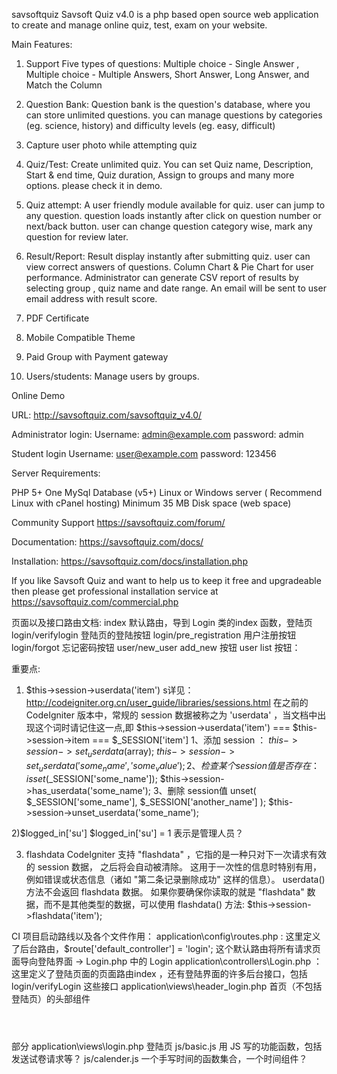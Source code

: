 savsoftquiz
Savsoft Quiz v4.0 is a php based open source web application to create and manage online quiz, test, exam on your website.

Main Features:

1) Support Five types of questions: Multiple choice - Single Answer , Multiple choice - Multiple Answers, Short Answer, Long Answer, and Match the Column

2) Question Bank: Question bank is the question's database, where you can store unlimited questions. you can manage questions by categories (eg. science, history) and difficulty levels (eg. easy, difficult)

3) Capture user photo while attempting quiz

4) Quiz/Test: Create unlimited quiz. You can set Quiz name, Description, Start & end time, Quiz duration, Assign to groups and many more options. please check it in demo.

5) Quiz attempt: A user friendly module available for quiz. user can jump to any question. question loads instantly after click on question number or next/back button. user can change question category wise, mark any question for review later.

6) Result/Report: Result display instantly after submitting quiz. user can view correct answers of questions. Column Chart & Pie Chart for user performance. Administrator can generate CSV report of results by selecting group , quiz name and date range. An email will be sent to user email address with result score.

7) PDF Certificate

8) Mobile Compatible Theme

9) Paid Group with Payment gateway

10) Users/students: Manage users by groups.

Online Demo

URL: http://savsoftquiz.com/savsoftquiz_v4.0/

Administrator login: Username: admin@example.com password: admin

Student login Username: user@example.com password: 123456

Server Requirements:

PHP 5+ One MySql Database (v5+) Linux or Windows server ( Recommend Linux with cPanel hosting) Minimum 35 MB Disk space (web space)

Community Support https://savsoftquiz.com/forum/

Documentation: https://savsoftquiz.com/docs/

Installation: https://savsoftquiz.com/docs/installation.php


If you like Savsoft Quiz and want to help us to keep it free and upgradeable then please get professional installation service at https://savsoftquiz.com/commercial.php

页面以及接口路由文档:
index                            默认路由，导到 Login 类的index 函数，登陆页
login/verifylogin                登陆页的登陆按钮
login/pre_registration           用户注册按钮
login/forgot                     忘记密码按钮
user/new_user                    add_new 按钮
user                             list 按钮：



重要点:

1) $this->session->userdata('item')   s详见：http://codeigniter.org.cn/user_guide/libraries/sessions.html
在之前的 CodeIgniter 版本中，常规的 session 数据被称之为 'userdata' ，当文档中出现这个词时请记住这一点,即
$this->session->userdata('item') === $this->session->item === $_SESSION['item']
  1、添加 session ：
  $this->session->set_userdata($array);
  $this->session->set_userdata('some_name', 'some_value');
  2、检查某个session值是否存在：
  isset($_SESSION['some_name']);
  $this->session->has_userdata('some_name');
  3、删除 session值
  unset(
    $_SESSION['some_name'],
    $_SESSION['another_name']
  );
  $this->session->unset_userdata('some_name');

2)$logged_in['su']
$logged_in['su'] = 1 表示是管理人员？ 

3) flashdata
CodeIgniter 支持 "flashdata" ，它指的是一种只对下一次请求有效的 session 数据， 之后将会自动被清除。
这用于一次性的信息时特别有用，例如错误或状态信息（诸如 "第二条记录删除成功" 这样的信息）。
userdata() 方法不会返回 flashdata 数据。
如果你要确保你读取的就是 "flashdata" 数据，而不是其他类型的数据，可以使用 flashdata() 方法:
$this->session->flashdata('item');



CI 项目启动路线以及各个文件作用：
application\config\routes.php : 这里定义了后台路由，$route['default_controller'] = 'login'; 这个默认路由将所有请求页面导向登陆界面 -> Login.php 中的 Login 
application\controllers\Login.php ： 这里定义了登陆页面的页面路由index ，还有登陆界面的许多后台接口，包括 login/verifyLogin 这些接口
application\views\header_login.php  首页（不包括登陆页）的头部组件 <header></header>部分
application\views\login.php  登陆页
js/basic.js  用 JS 写的功能函数，包括发送试卷请求等？
js/calender.js 一个手写时间的函数集合，一个时间组件？
